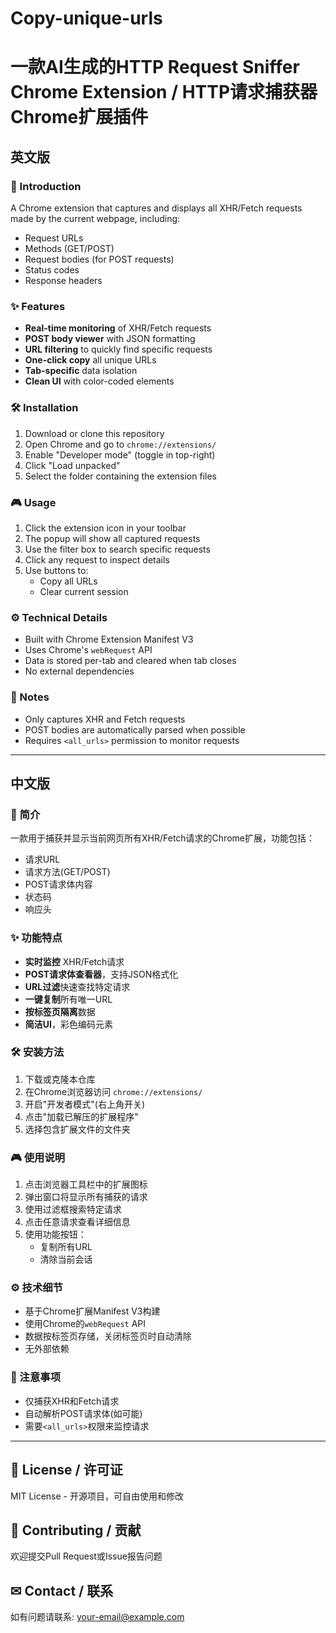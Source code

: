 # Copy-unique-urls
# 一款AI生成的HTTP Request Sniffer Chrome Extension / HTTP请求捕获器 Chrome扩展插件


## 英文版

### 📌 Introduction
A Chrome extension that captures and displays all XHR/Fetch requests made by the current webpage, including:
- Request URLs
- Methods (GET/POST)
- Request bodies (for POST requests)
- Status codes
- Response headers

### ✨ Features
- **Real-time monitoring** of XHR/Fetch requests
- **POST body viewer** with JSON formatting
- **URL filtering** to quickly find specific requests
- **One-click copy** all unique URLs
- **Tab-specific** data isolation
- **Clean UI** with color-coded elements

### 🛠 Installation
1. Download or clone this repository
2. Open Chrome and go to `chrome://extensions/`
3. Enable "Developer mode" (toggle in top-right)
4. Click "Load unpacked" 
5. Select the folder containing the extension files

### 🎮 Usage
1. Click the extension icon in your toolbar
2. The popup will show all captured requests
3. Use the filter box to search specific requests
4. Click any request to inspect details
5. Use buttons to:
   - Copy all URLs
   - Clear current session

### ⚙ Technical Details
- Built with Chrome Extension Manifest V3
- Uses Chrome's `webRequest` API
- Data is stored per-tab and cleared when tab closes
- No external dependencies

### 📝 Notes
- Only captures XHR and Fetch requests
- POST bodies are automatically parsed when possible
- Requires `<all_urls>` permission to monitor requests

---

## 中文版

### 📌 简介
一款用于捕获并显示当前网页所有XHR/Fetch请求的Chrome扩展，功能包括：
- 请求URL
- 请求方法(GET/POST)
- POST请求体内容
- 状态码
- 响应头

### ✨ 功能特点
- **实时监控** XHR/Fetch请求
- **POST请求体查看器**，支持JSON格式化
- **URL过滤**快速查找特定请求
- **一键复制**所有唯一URL
- **按标签页隔离**数据
- **简洁UI**，彩色编码元素

### 🛠 安装方法
1. 下载或克隆本仓库
2. 在Chrome浏览器访问 `chrome://extensions/`
3. 开启"开发者模式"(右上角开关)
4. 点击"加载已解压的扩展程序"
5. 选择包含扩展文件的文件夹

### 🎮 使用说明
1. 点击浏览器工具栏中的扩展图标
2. 弹出窗口将显示所有捕获的请求
3. 使用过滤框搜索特定请求
4. 点击任意请求查看详细信息
5. 使用功能按钮：
   - 复制所有URL
   - 清除当前会话

### ⚙ 技术细节
- 基于Chrome扩展Manifest V3构建
- 使用Chrome的`webRequest` API
- 数据按标签页存储，关闭标签页时自动清除
- 无外部依赖

### 📝 注意事项
- 仅捕获XHR和Fetch请求
- 自动解析POST请求体(如可能)
- 需要`<all_urls>`权限来监控请求

---

## 📜 License / 许可证
MIT License - 开源项目，可自由使用和修改

## 🤝 Contributing / 贡献
欢迎提交Pull Request或Issue报告问题

## ✉ Contact / 联系
如有问题请联系: [your-email@example.com](mailto:your-email@example.com)
